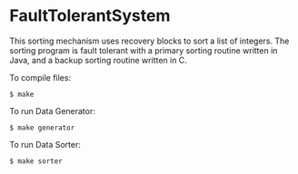 # FaultTolerantSystem

This sorting mechanism uses recovery blocks to sort a list of
integers. The sorting program is fault tolerant with a primary
sorting routine written in Java, and a backup sorting routine
written in C.


To compile files:

	$ make

To run Data Generator:

	$ make generator

To run Data Sorter:

	$ make sorter
